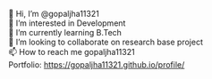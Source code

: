 👋 Hi, I’m @gopaljha11321<br/>
👀 I’m interested in Development<br/>
🌱 I’m currently learning B.Tech<br/>
💞️ I’m looking to collaborate on research base project<br/>
📫 How to reach me gopaljha11321<br/>
Portfolio: https://gopaljha11321.github.io/profile/
